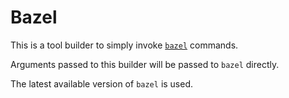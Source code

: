 # Bazel

This is a tool builder to simply invoke [`bazel`](https://bazel.io) commands.

Arguments passed to this builder will be passed to `bazel` directly.

The latest available version of `bazel` is used.
